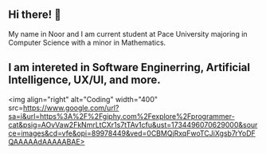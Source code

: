 ## Hi there! 👋
My name in Noor and I am current student at Pace University majoring in Computer Science with a minor in Mathematics. 

## I am intereted in Software Enginerring, Artificial Intelligence, UX/UI, and more.

<img align="right" alt="Coding" width="400" src=https://www.google.com/url?sa=i&url=https%3A%2F%2Fgiphy.com%2Fexplore%2Fprogrammer-cat&psig=AOvVaw2FkNmrLtCXr1s7tTAv1cfu&ust=1734496070629000&source=images&cd=vfe&opi=89978449&ved=0CBMQjRxqFwoTCJiXgsb7rYoDFQAAAAAdAAAAABAE>
<!--
**noorulhuda455/noorulhuda455** is a ✨ _special_ ✨ repository because its `README.md` (this file) appears on your GitHub profile.






 
Here are some ideas to get you started:

- 🔭 I’m currently working on ...
- 🌱 I’m currently learning ...
- 👯 I’m looking to collaborate on ...
- 🤔 I’m looking for help with ...
- 💬 Ask me about ...
- 📫 How to reach me: ...
- 😄 Pronouns: ...
- ⚡ Fun fact: ...
-->
